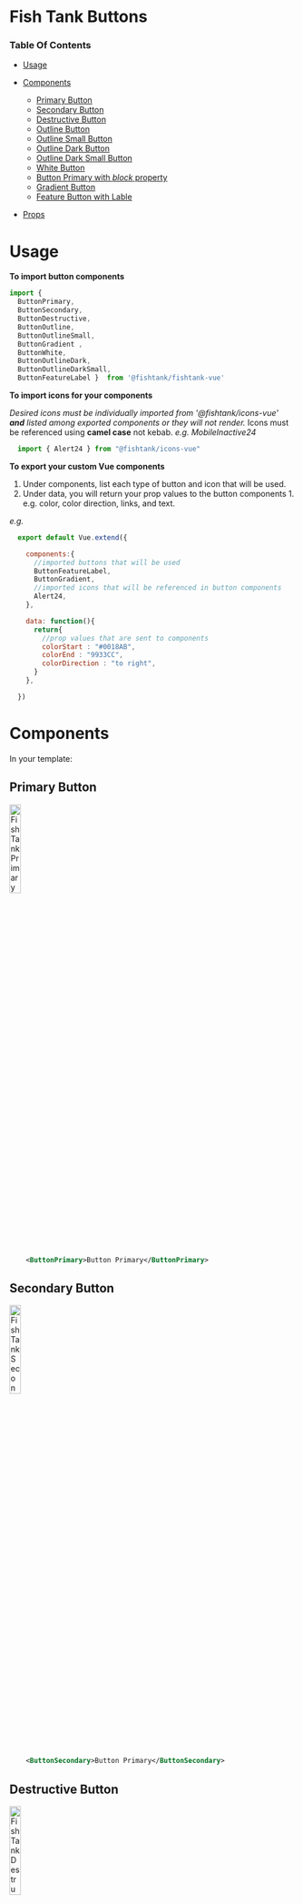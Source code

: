# Fish Tank Buttons

### Table Of Contents
- [Usage](#usage)
- [Components](#components)
  - [Primary Button](#primary-button)
  - [Secondary Button](#secondary-button)
  - [Destructive Button](#destructive-button)
  - [Outline Button](#outline-button)
  - [Outline Small Button](#outline-small-button)
  - [Outline Dark Button](#outline-dark-button)
  - [Outline Dark Small Button](#outline-dark-small-button)
  - [White Button](#white-button)
  - [Button Primary with _block_ property](#button-primary-with-block-property)
  - [Gradient Button](#gradient-button)
  - [Feature Button with Lable](#feature-button-with-label)

- [Props](#props)

# Usage

**To import button components**

```js
import { 
  ButtonPrimary,
  ButtonSecondary,
  ButtonDestructive, 
  ButtonOutline,
  ButtonOutlineSmall, 
  ButtonGradient , 
  ButtonWhite,
  ButtonOutlineDark,
  ButtonOutlineDarkSmall,
  ButtonFeatureLabel }  from '@fishtank/fishtank-vue'
```

**To import icons for your components**

*Desired icons must be individually imported from '@fishtank/icons-vue' **and** listed among exported components or they will not render.* Icons must be referenced using **camel case** not kebab. *e.g. MobileInactive24*  

```js
  import { Alert24 } from "@fishtank/icons-vue"
```


**To export your custom Vue components**

  1. Under components, list each type of button and icon that will be used.
  2. Under data, you will return your prop values to the button components
    1. e.g. color, color direction, links, and text.

*e.g.*
```js
  export default Vue.extend({

    components:{
      //imported buttons that will be used
      ButtonFeatureLabel,
      ButtonGradient,
      //imported icons that will be referenced in button components
      Alert24,
    },

    data: function(){
      return{
        //prop values that are sent to components
        colorStart : "#0018AB",
        colorEnd : "9933CC",
        colorDirection : "to right",
      }
    },

  })
```

# Components

In your template:

  ## Primary Button

  <img src="../../assets/ft-button-primary.png" width="20%" alt="Fish Tank Primary Button">

  ```xml
      <ButtonPrimary>Button Primary</ButtonPrimary>
  ```

  ## Secondary Button

  <img src="../../assets/ft-button-secondary.png" width="20%" alt="Fish Tank Secondary Button">

  ```xml
      <ButtonSecondary>Button Primary</ButtonSecondary>
  ```

  ## Destructive Button

  <img src="../../assets/ft-button-destructive.png" width="20%" alt="Fish Tank Destructive Button">

  ```xml
      <ButtonDestructive>Button Primary</ButtonDestructive>
  ```
 
  ## Outline Button

  <img src="../../assets/ft-button-outline.png" width="20%" alt="Fish Tank Outline Button">

  ```xml
      <ButtonOutline>Button Primary</ButtonOutline>
  ```

  ## Outline Small Button

  <img src="../../assets/ft-button-outline-small.png" width="20%" alt="Fish Tank Outline Small Button">

  ```xml
      <ButtonOutlineSmall>Button Outline Small</ButtonOutlineSmall>
  ```

  ## Outline Dark Button

  ( For use on Dark Backgrounds )

  <img src="../../assets/ft-button-outline-dark.png" width="20%" alt="Fish Tank Outline Dark Button">

  ```xml
      <ButtonOutlineDark>Button Outline Dark</ButtonOutlineDark>
  ```

  ## Outline Dark Small Button

  ( For use on Dark Backgrounds )

  <img src="../../assets/ft-button-outline-dark-small.png" width="20%" alt="Fish Tank Outline Dark Small Button">

  ```xml
      <ButtonOutlineDarkSmall>Button Outline Dark</ButtonOutlineDarkSmall>
  ```

  ## White Button

  <img src="../../assets/ft-button-white.png" width="20%" alt="Fish Tank White Button">

  ```xml
      <ButtonWhite>Button Primary</ButtonWhite>
  ```

  ## Button Primary with _block_ property 

  <img src="../../assets/ft-button-primary-block.png" width="50%" alt="Block Style Fish Tank Primary Button">

  ```xml
    <ButtonPrimary 
      :block="true">Button Primary</ButtonPrimary>
  ```


  ## Gradient Button

  <img src="../../assets/ft-button-gradient.png" width="20%" alt="Fish Tank Gradient Button">

  ```xml
    <ButtonGradient
      :gradientStart="startingHexColorVariable"
      :gradientEnd="endingHexColorVariable"
      :colorDirection="to-right"
      >Button Primary</ButtonGradient>
  ```

  ## Feature Button With Label

  <img src="../../assets/ft-button-feature-label.png" width="20%" alt="Fish Tank Feature Button with Label">

  ```xml
    <ButtonGradient
      :gradientStart="startingHexColorVariable"
      :gradientEnd="endingHexColorVariable"
      :colorDirection="to-right"
      >Button Primary</ButtonGradient>
  ```

Adding actions:

```xml
<ButtonPrimary 
  @click="handleClick"
  >Button Primary</ButtonPrimary>
```

## Props

_The following props apply to all buttons_

```xml
<ButtonPrimary
  :disabled="falsyVariable"
  :block="truthyVariable"
  >Button Primary</ButtonPrimary>
```
|Name|Type|Description|Required|Default|
|---|---|---|---|---|
|disabled|Boolean|Specify if button should be disabled|false| false|
|block|Boolean|Changes Button to full width block element|false| false|


_The following props apply only to Gradient Button_

```xml
    <ButtonGradient
      :gradientStart="startingHexColorVariable"
      :gradientEnd="endingHexColorVariable"
      :colorDirection="to-right"
      >Button Primary</ButtonGradient>
```


<table>
  <thead>
    <th>Name</th>
    <th>Type</th>
    <th>Description</th>
    <th>Required</th>
    <th>Default</th>
  </thead>
  <tr>
    <td>gradientStart</td>
    <td>String (Hex color, or valid CSS color)</td>
    <td>Start Color of Gradient</td>
    <td>true</td>
    <td>undefined</td>
  </tr>
  <tr>
    <td>gradientEnd</td>
    <td>String (Hex color, or valid CSS color)</td>
    <td>End Color of Gradient</td>
    <td>true</td>
    <td>undefined</td>
  </tr>
  <tr>
    <td>colorDirection</td>
    <td>String ("to-right" or "to-left")</td>
    <td>Horizontal direction of gradient</td>
    <td>false</td>
    <td> "to-right"</td>
  </tr>
</table>